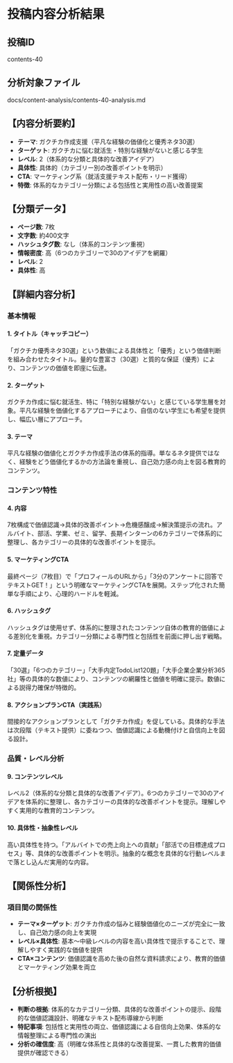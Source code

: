 # 投稿内容分析結果

## 投稿ID
contents-40

## 分析対象ファイル
docs/content-analysis/contents-40-analysis.md

## 【内容分析要約】
- **テーマ**: ガクチカ作成支援（平凡な経験の価値化と優秀ネタ30選）
- **ターゲット**: ガクチカに悩む就活生・特別な経験がないと感じる学生
- **レベル**: 2（体系的な分類と具体的な改善アイデア）
- **具体性**: 具体的（カテゴリー別の改善ポイントを明示）
- **CTA**: マーケティング系（就活支援テキスト配布・リード獲得）
- **特徴**: 体系的なカテゴリー分類による包括性と実用性の高い改善提案

## 【分類データ】
- **ページ数**: 7枚
- **文字数**: 約400文字
- **ハッシュタグ数**: なし（体系的コンテンツ重視）
- **情報密度**: 高（6つのカテゴリーで30のアイデアを網羅）
- **レベル**: 2
- **具体性**: 高

## 【詳細内容分析】

### 基本情報
#### 1. タイトル（キャッチコピー）
「ガクチカ優秀ネタ30選」という数値による具体性と「優秀」という価値判断を組み合わせたタイトル。量的な豊富さ（30選）と質的な保証（優秀）により、コンテンツの価値を即座に伝達。

#### 2. ターゲット
ガクチカ作成に悩む就活生、特に「特別な経験がない」と感じている学生層を対象。平凡な経験を価値化するアプローチにより、自信のない学生にも希望を提供し、幅広い層にアプローチ。

#### 3. テーマ
平凡な経験の価値化とガクチカ作成手法の体系的指導。単なるネタ提供ではなく、経験をどう価値化するかの方法論を重視し、自己効力感の向上を図る教育的コンテンツ。

### コンテンツ特性
#### 4. 内容
7枚構成で価値認識→具体的改善ポイント→危機感醸成→解決策提示の流れ。アルバイト、部活、学業、ゼミ、留学、長期インターンの6カテゴリーで体系的に整理し、各カテゴリーの具体的な改善ポイントを提示。

#### 5. マーケティングCTA
最終ページ（7枚目）で「プロフィールのURLから」「3分のアンケートに回答でテキストGET！」という明確なマーケティングCTAを展開。ステップ化された簡単な手順により、心理的ハードルを軽減。

#### 6. ハッシュタグ
ハッシュタグは使用せず、体系的に整理されたコンテンツ自体の教育的価値による差別化を重視。カテゴリー分類による専門性と包括性を前面に押し出す戦略。

#### 7. 定量データ
「30選」「6つのカテゴリー」「大手内定TodoList120題」「大手企業企業分析365社」等の具体的な数値により、コンテンツの網羅性と価値を明確に提示。数値による説得力確保が特徴的。

#### 8. アクションプランCTA（実践系）
間接的なアクションプランとして「ガクチカ作成」を促している。具体的な手法は次段階（テキスト提供）に委ねつつ、価値認識による動機付けと自信向上を図る設計。

### 品質・レベル分析
#### 9. コンテンツレベル
レベル2（体系的な分類と具体的な改善アイデア）。6つのカテゴリーで30のアイデアを体系的に整理し、各カテゴリーの具体的な改善ポイントを提示。理解しやすく実用的な教育的コンテンツ。

#### 10. 具体性・抽象性レベル
高い具体性を持つ。「アルバイトでの売上向上への貢献」「部活での目標達成プロセス」等、具体的な改善ポイントを明示。抽象的な概念を具体的な行動レベルまで落とし込んだ実用的な内容。

## 【関係性分析】
### 項目間の関係性
- **テーマ×ターゲット**: ガクチカ作成の悩みと経験価値化のニーズが完全に一致し、自己効力感の向上を実現
- **レベル×具体性**: 基本〜中級レベルの内容を高い具体性で提示することで、理解しやすく実践的な価値を提供
- **CTA×コンテンツ**: 価値認識を高めた後の自然な資料請求により、教育的価値とマーケティング効果を両立

## 【分析根拠】
- **判断の根拠**: 体系的なカテゴリー分類、具体的な改善ポイントの提示、段階的な価値認識設計、明確なテキスト配布導線から判断
- **特記事項**: 包括性と実用性の両立、価値認識による自信向上効果、体系的な情報整理による専門性の演出
- **分析の確信度**: 高（明確な体系性と具体的な改善提案、一貫した教育的価値提供が確認できる）